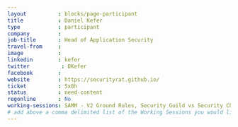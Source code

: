 ```yaml
---
layout          : blocks/page-participant
title           : Daniel Kefer
type            : participant
company         :
job-title       : Head of Application Security
travel-from     :
image           :
linkedin        : kefer
twitter          : DKefer
facebook        :
website         : https://securityrat.github.io/
ticket          : 5x8h
status          : need-content
regonline       : No
working-sessions: SAMM - V2 Ground Rules, Security Guild vs Security Champions, SAMM - Core Model Update 1 - Intro, SAMM Core Model Update, Agile Practices for Security Teams, Securing the CI Pipeline, Security Champions, SAMM - Core Model Update 2 - Dev Methods, Threat Modeling Templates, SAMM - Core Model Update 3 - Implementation, Writing Security Tests, Threat Modeling Cheat Sheet & Lightweight Threat Modeling (Part I), Threat Modeling Cheat Sheet & Lightweight Threat Modeling (Part II), SAMM - Core Metrics, Integrating Security into an Spotify Model, Using Security Risks to Measure Agile Practices, SAMM Metrics for Enterprises, SAMM - After Action Report
# add above a comma delimited list of the Working Sessions you would like to attend (use the session's title)
---
```

